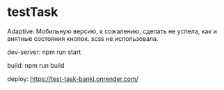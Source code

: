 # testTask
Adaptive:
Мобильную версию, к сожалению, сделать не успела, как и внятные состояния кнопок.
scss не использовала.

dev-server:
npm run start

build:
npm run build

deploy:
https://test-task-banki.onrender.com/

